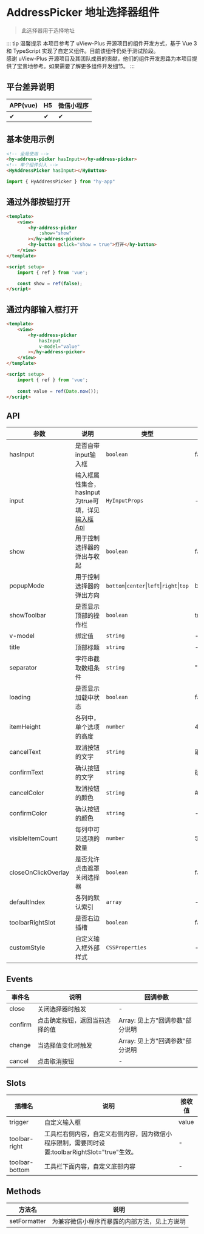 # AddressPicker 地址选择器组件
> 此选择器用于选择地址


::: tip 温馨提示
本项目参考了 uView-Plus 开源项目的组件开发方式，基于 Vue 3 和 TypeScript 实现了自定义组件。目前该组件仍处于测试阶段。<br>
感谢 uView-Plus 开源项目及其团队成员的贡献，他们的组件开发思路为本项目提供了宝贵地参考。如果需要了解更多组件开发细节。
:::


## 平台差异说明

| APP(vue) | H5 | 微信小程序 |
|----------|----|-------|
| ✔        | ✔  | ✔     |

## 基本使用示例

```html
<!-- 全局使用 -->
<hy-address-picker hasInput></hy-address-picker>
<!-- 单个组件引入 -->
<HyAddressPicker hasInput></HyButton>
```
```ts
import { HyAddressPicker } from "hy-app"
```

## 通过外部按钮打开

```html
<template>
    <view>
        <hy-address-picker
            :show="show"
        ></hy-address-picker>
        <hy-button @click="show = true">打开</hy-button>
    </view>
</template>

<script setup>
    import { ref } from 'vue';

    const show = ref(false);
</script>
```

## 通过内部输入框打开

```html
<template>
    <view>
        <hy-address-picker
            hasInput
            v-model="value"
        ></hy-address-picker>
    </view>
</template>

<script setup>
    import { ref } from 'vue';
    
    const value = ref(Date.now());
</script>
```


## API

| 参数                  | 说明                                              | 类型                                         | 默认值     |
|---------------------|-------------------------------------------------|--------------------------------------------|---------|
| hasInput            | 是否自带input输入框                                    | `boolean`                                  | false   |
| input               | 输入框属性集合，hasInput为true可填，详见[输入框Api](./input#api) | `HyInputProps`                             | -       |
| show                | 用于控制选择器的弹出与收起                                   | `boolean`                                  | false   |
| popupMode           | 用于控制选择器的弹出方向                                    | `bottom`\|`center`\|`left`\|`right`\|`top` | bottom  |
| showToolbar         | 是否显示顶部的操作栏                                      | `boolean`                                  | true    |
| v-model             | 绑定值                                             | `string`                                   | -       |
| title               | 顶部标题                                            | `string`                                   | -       |
| separator           | 字符串截取数组条件                                       | `string`                                   | " "     |
| loading             | 是否显示加载中状态                                       | `boolean`                                  | false   |
| itemHeight          | 各列中，单个选项的高度                                     | `number`                                   | 44      |
| cancelText          | 取消按钮的文字                                         | `string`                                   | 取消      |
| confirmText         | 确认按钮的文字                                         | `string`                                   | 确认      |
| cancelColor         | 取消按钮的颜色                                         | `string`                                   | #909193 |
| confirmColor        | 确认按钮的颜色                                         | `string`                                   | -       |
| visibleItemCount    | 每列中可见选项的数量                                      | `number`                                   | 5       |
| closeOnClickOverlay | 是否允许点击遮罩关闭选择器                                   | `boolean`                                  | false   |
| defaultIndex        | 各列的默认索引                                         | `array`                                    | -       |
| toolbarRightSlot    | 是否右边插槽                                          | `boolean`                                  | false   |
| customStyle         | 自定义输入框外部样式                                      | `CSSProperties`                            | -       |

## Events

| 事件名     | 说明              | 回调参数                 |
|---------|-----------------|----------------------|
| close   | 关闭选择器时触发        | -                    |
| confirm | 点击确定按钮，返回当前选择的值 | Array: 见上方"回调参数"部分说明 |
| change  | 当选择值变化时触发       | Array: 见上方"回调参数"部分说明 |
| cancel  | 点击取消按钮	         | -                    |

## Slots
| 插槽名            | 说明                                                          | 接收值   |
|----------------|-------------------------------------------------------------|-------|
| trigger        | 自定义输入框                                                      | value |
| toolbar-right  | 工具栏右侧内容，自定义右侧内容，因为微信小程序限制，需要同时设置:toolbarRightSlot="true"生效。 | -     |
| toolbar-bottom | 工具栏下面内容，自定义底部内容                                             | -     |

## Methods
| 方法名          | 说明                     |
|--------------|------------------------|
| setFormatter | 为兼容微信小程序而暴露的内部方法，见上方说明 |

<demo-model url="pages/components/addressPicker/addressPicker"></demo-model>

